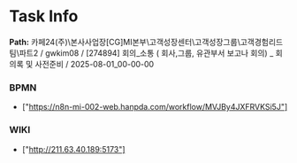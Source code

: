 # Task Info

**Path:** 카페24(주)\본사사업장\[CG]MI본부\고객성장센터\고객성장그룹\고객경험리드팀\파트2 / gwkim08 / [274894] 회의_소통 ( 회사,그룹, 유관부서 보고나 회의) _ 회의록 및 사전준비 / 2025-08-01_00-00-00

### BPMN
- ["https://n8n-mi-002-web.hanpda.com/workflow/MVJBy4JXFRVKSi5J"]

### WIKI
- ["http://211.63.40.189:5173"]

